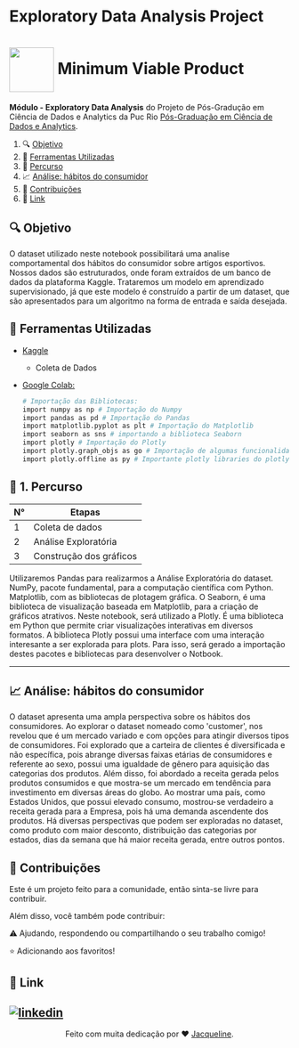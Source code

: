 # Exploratory Data Analysis Project

<h1>
    <a href="https://www.dio.me/">
     <img align="center" width="80px" src="https://image.slidesharecdn.com/settingupmvpexperiments-130415164224-phpapp02/85/designing-mvp-experiments-13-638.jpg?cb=1668354544"></a>
    <span> Minimum Viable Product</span>
</h1>


**Módulo - Exploratory Data Analysis** do Projeto de Pós-Gradução em Ciência de Dados e Analytics da Puc Rio  [Pós-Graduação em Ciência de Dados e Analytics](https://especializacao.ccec.puc-rio.br/especializacao/ciencia-de-dados-e-analytics).



1. 🔍 [Objetivo](#objetivo)
2. 🔨 [Ferramentas Utilizadas](#versions)  
3. 🚀 [Percurso](#percurso)
4. 📈 [Análise: hábitos do consumidor](#analysis)
5. 💬 [Contribuições](#contributors)    
6. 🔗 [Link](#link)  






## <a name="objetivo">🔍 Objetivo </a> 

O dataset utilizado neste notebook possibilitará uma analise comportamental dos hábitos do consumidor sobre artigos esportivos. Nossos dados são estruturados, onde foram extraídos de um banco de dados da plataforma Kaggle. 
Trataremos um modelo em aprendizado supervisionado, já que este modelo é construído a partir de um dataset, que são apresentados para um algoritmo na forma de entrada e saída desejada.

## <a name="versions">🔨 Ferramentas Utilizadas </a>

- [Kaggle](https://azure.microsoft.com/pt-br/get-started/azure-portal)
    * Coleta de Dados
    
  
- [Google Colab:](https://colab.research.google.com/?utm_source=scs-index)
     ```bash
    # Importação das Bibliotecas:
    import numpy as np # Importação do Numpy
    import pandas as pd # Importação do Pandas
    import matplotlib.pyplot as plt # Importação do Matplotlib
    import seaborn as sns # importando a biblioteca Seaborn
    import plotly # Importação do Plotly
    import plotly.graph_objs as go # Importação de algumas funcionalidades do Plotly
    import plotly.offline as py # Importante plotly libraries do plotly offline
    
  
    ```

## <a name="percurso">🚀 1. Percurso </a>

|      N°          |    Etapas        |
| ---------------- | -----------------|
|  1  | Coleta de dados               |
|  2  | Análise Exploratória          |
|  3  | Construção dos gráficos       |


Utilizaremos Pandas para realizarmos a Análise Exploratória do dataset. NumPy, pacote fundamental, para a computação científica com Python. Matplotlib, com as bibliotecas de plotagem gráfica. O Seaborn, é uma biblioteca de visualização baseada em Matplotlib, para a criação de gráficos atrativos. Neste notebook, será utilizado a Plotly. É uma biblioteca em Python que permite criar visualizações interativas em diversos formatos. A biblioteca Plotly possui uma interface com uma interação interesante a ser explorada para plots. Para isso, será gerado a importação destes pacotes e bibliotecas para desenvolver o Notbook.

---
## <a name="analysis">📈 Análise: hábitos do consumidor </a>

O dataset apresenta uma ampla perspectiva sobre os hábitos dos consumidores. Ao explorar o dataset nomeado como 'customer', nos revelou que é um mercado variado e com opções para atingir diversos tipos de consumidores. Foi explorado que a carteira de clientes é diversificada e não específica, pois abrange diversas faixas etárias de consumidores e referente ao sexo, possui uma igualdade de gênero para aquisição das categorias dos produtos. Além disso, foi abordado a receita gerada pelos produtos consumidos e que mostra-se um mercado em tendência para investimento em diversas áreas do globo. Ao mostrar uma país, como Estados Unidos, que possui elevado consumo, mostrou-se verdadeiro a receita gerada para a Empresa, pois há uma demanda ascendente dos produtos. Há diversas perspectivas que podem ser exploradas no dataset, como produto com maior desconto, distribuição das categorias por estados, dias da semana que há maior receita gerada, entre outros pontos.



 ## <a name="contributors"> 💬 Contribuições</a>

 Este é um projeto feito para a comunidade, então sinta-se livre para contribuir.
 
 Além disso, você também pode contribuir:
 
⚠️ Ajudando, respondendo ou compartilhando o seu trabalho comigo! 

⭐ Adicionando aos favoritos! 



## <a name="link">🔗 Link</a>


[![linkedin](https://img.shields.io/badge/linkedin-0A66C2?style=for-the-badge&logo=linkedin&logoColor=white)](https://www.linkedin.com/in/jacqueline-ribeiro-743876247/)
---


<div align="center">Feito com muita dedicação por ❤️ <a href="https://github.com/jacquelinepalumbo">Jacqueline</a>.</div>
